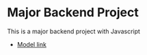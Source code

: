 # Major Backend Project

This is a major backend project with Javascript

- [Model link](https://app.eraser.io/workspace/YtPqZ1VogxGy1jzIDkzj?origin=share)
